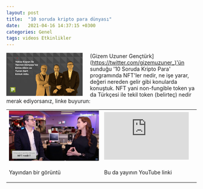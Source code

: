 ```yaml
---
layout: post
title:  "10 soruda kripto para dünyası"
date:   2021-04-16 14:37:15 +0300
categories: Genel
tags: videos Etkinlikler
---
```


<img align="left" src="/assets/yekta_kopan_poster_800.jpg" style="width:40%; padding-right:20px"> (Gizem Uzuner Gençtürk](https://twitter.com/gizemuzuner_)'ün sunduğu '10 Soruda Kripto Para' programında NFT'ler nedir, ne işe yarar, değeri nereden gelir gibi konularda konuştuk. NFT yani non-fungible token ya da Türkçesi ile tekil token (belirteç) nedir merak ediyorsanız, linke buyurun: 
&nbsp;

<table><tr><td style="width:50%">
<img src="/assets/on_soruda_kripto_para_dunyasi_800.jpg">
</td>
<td style="width:50%">
<iframe width="224" height="126" src="https://www.youtube.com/embed/67HQ_fS-5DE" frameborder="0" allowfullscreen></iframe></td></tr>
<tr><td style="width:50%; vertical-align:top">
<p>
Yayından bir görüntü 
</p></td>
<td style="width:50%; vertical-align:top">
<p>Bu da yayının YouTube linki</p>
</td></tr> 
</table>
